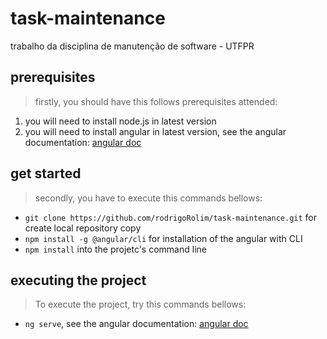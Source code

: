 # task-maintenance

trabalho da disciplina de manutenção de software - UTFPR
## prerequisites
 > firstly, you should have this follows prerequisites attended:
  1. you will need to install node.js in latest version 
  2. you will need to install angular in latest version, see the angular documentation: [angular doc](https://angular.io/)
## get started
> secondly, you have to execute this commands bellows:
* `git clone https://github.com/rodrigoRolim/task-maintenance.git` for create local repository copy 
* `npm install -g @angular/cli` for installation of the angular with CLI
* `npm install` into the projetc's command line
## executing the project
> To execute the project, try this commands bellows:
 * `ng serve`, see the angular documentation: [angular doc](https://angular.io/)
